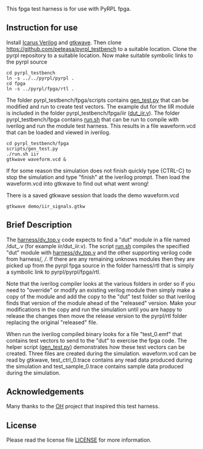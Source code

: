 This fpga test harness is for use with PyRPL fpga.

## Instruction for use

Install [Icarus Verilog](https://steveicarus.github.io/iverilog/) and [gtkwave](https://github.com/gtkwave/gtkwave).
Then clone https://github.com/peteasa/pyrpl_testbench to a suitable location.  Clone the pyrpl repository to a suitable location.
Now make suitable symbolic links to the pyrpl source
```
cd pyrpl_testbench
ln -s ../../pyrpl/pyrpl .
cd fpga
ln -s ../pyrpl/fpga/rtl .
```
The folder pyrpl_testbench/fpga/scripts contains [gen_test.py](https://github.com/peteasa/pyrpl_testbench/blob/main/fpga/scripts/gen_test.py) that can be modified and run to create test vectors.
The example dut for the IIR module is included in the folder pyrpl_testbench/fpga/iir ([dut_iir.v](https://github.com/peteasa/pyrpl_testbench/blob/main/fpga/iir/dut_iir.v)).
The folder pyrpl_testbench/fpga contains [run.sh](https://github.com/peteasa/pyrpl_testbench/blob/main/fpga/run.sh) that can be run to compile with iverilog and run the module test harness.  This results in a file waveform.vcd that can be loaded and viewed in iverilog.
```
cd pyrpl_testbench/fpga
scripts/gen_test.py
./run.sh iir
gtkwave waveform.vcd &
```
If for some reason the simulation does not finish quickly type {CTRL-C} to stop the simulation and type "finish" at the iverilog prompt.  Then load the waveform.vcd into gtkwave to find out what went wrong!

There is a saved gtkwave session that loads the demo waveform.vcd
```
gtkwave demo/iir_signals.gtkw
```

## Brief Description
The [harness/dv_top.v](https://github.com/peteasa/pyrpl_testbench/blob/main/fpga/harness/dv_top.v) code expects to find a "dut" module in a file named <name>/dut_<name>.v (for example iir/dut_iir.v).  The script [run.sh](https://github.com/peteasa/pyrpl_testbench/blob/main/fpga/run.sh) compiles the specified "dut" module with [harness/dv_top.v](https://github.com/peteasa/pyrpl_testbench/blob/main/fpga/harness/dv_top.v) and the other supporting verilog code from harness/*, <name>/*.  If there are any remaining unknows modules then they are picked up from the pyrpl fpga source in the folder harness/rtl that is simply a symbolic link to pyrpl/pyrpl/fpga/rtl.

Note that the iverilog compiler looks at the various folders in order so if you need to "override" or modify an existing verilog module then simply make a copy of the module and add the copy to the "dut" test folder so that iverilog finds that version of the module ahead of the "released" version.  Make your modifications in the copy and run the simulation until you are happy to release the changes then move the release version to the pyrpl/rtl folder replacing the original "released" file.

When run the iverilog compiled binary looks for a file "test_0.emf" that contains test vectors to send to the "dut" to exercise the fpga code.  The helper script ([gen_test.py](https://github.com/peteasa/pyrpl_testbench/blob/main/fpga/scripts/gen_test.py)) demonstrates how these test vectors can be created.  Three files are created during the simulation.  waveform.vcd can be read by gtkwave, test_ctrl_0.trace contains any read data produced during the simulation and test_sample_0.trace contains sample data produced during the simulation.

## Acknowledgements
Many thanks to the [OH](https://github.com/aolofsson/oh) project that inspired this test harness.

## License
Please read the license file [LICENSE](https://github.com/peteasa/pyrpl_testbench/blob/main/LICENSE) for more information.
